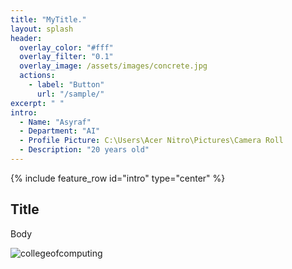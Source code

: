 ```yaml
---
title: "MyTitle."
layout: splash
header:
  overlay_color: "#fff"
  overlay_filter: "0.1"
  overlay_image: /assets/images/concrete.jpg
  actions:
    - label: "Button"
      url: "/sample/"
excerpt: " "
intro:
  - Name: "Asyraf"
  - Department: "AI"
  - Profile Picture: C:\Users\Acer Nitro\Pictures\Camera Roll
  - Description: "20 years old"
---
```


{% include feature_row id="intro" type="center" %}

## Title

Body

![collegeofcomputing](/assets/images/collegeofcomputing.jpg)
